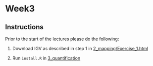 # Week3

## Instructions

Prior to the start of the lectures please do the following:

1. Download IGV as described in step 1 in [2_mapping/Exercise_1.html](2_mapping/Exercise_1.html)

2. Run `install.R` in [3_quantification](3_quantification)
 
